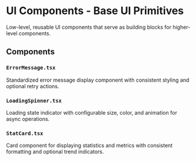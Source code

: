 # UI Components - Base UI Primitives

Low-level, reusable UI components that serve as building blocks for higher-level components.

## Components

### `ErrorMessage.tsx`

Standardized error message display component with consistent styling and optional retry actions.

### `LoadingSpinner.tsx`

Loading state indicator with configurable size, color, and animation for async operations.

### `StatCard.tsx`

Card component for displaying statistics and metrics with consistent formatting and optional trend indicators.
